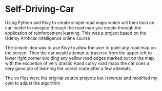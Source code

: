 # Self-Driving-Car
Using Python and Kivy to create simple road maps which will then train an  car-model to navigate through the road map you create through the application of reinforcement learning.  This was a project based on the Udemy Artificial Intelligence online course

The simple idea was to use Kivy to allow the user to paint any road map on the screen.  Then the car would attempt to traverse from the upper-left to lower right corner avoiding any yellow road edges marked out on the map. with the excpetion of very drastic Aand curvy road maps the car does a very good job of learning the corect route after a few attempts.  


The vo files were the original source projects but i rewrote and modified my own to adjust the algorithm
